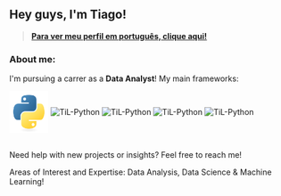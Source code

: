 
## Hey guys, I'm Tiago!
> **[Para ver meu perfil em português, clique aqui!](https://github.com/til021/til021/blob/main/README.pt-br.md)**  
> 
### About me:

I'm pursuing a carrer as a **Data Analyst**! My main frameworks:

</div> 
<div style="display: inline_block">    
    <img align="center" alt="TiL-Python" height="75" width="70" src="https://raw.githubusercontent.com/devicons/devicon/master/icons/python/python-original.svg">
    <img align="center" alt="TiL-Python" height="60" width="60" src="https://upload.wikimedia.org/wikipedia/commons/thumb/2/29/Postgresql_elephant.svg/540px-Postgresql_elephant.svg.png?20080116191800">
    <img align="center" alt="TiL-Python" height="60" width="70" src="https://upload.wikimedia.org/wikipedia/commons/9/91/Octicons-mark-github.svg">
    <img align="center" alt="TiL-Python" height="60" width="50" src="https://upload.wikimedia.org/wikipedia/commons/thumb/c/cf/New_Power_BI_Logo.svg/2048px-New_Power_BI_Logo.svg.png">
    <img align="center" alt="TiL-Python" height="60" width="75" src="https://upload.wikimedia.org/wikipedia/commons/3/34/Microsoft_Office_Excel_%282019%E2%80%93present%29.svg">

    
</div><br>

Need help with new projects or insights? Feel free to reach me! 

Areas of Interest and Expertise: Data Analysis, Data Science & Machine Learning!

<!---div align="left">
  <!---a href="https://github.com/til021">
  <!---img height="200em" src="https://github-readme-stats.vercel.app/api?username=til021&show_icons=true&theme=swift&include_all_commits=true&count_private=true"/>


